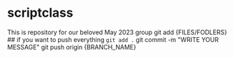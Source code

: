 # scriptclass
This is repository for our beloved May 2023 group
git add {FILES/FODLERS} ## if you want to push everything `git add .`
git commit -m "WRITE YOUR MESSAGE"
git push origin {BRANCH_NAME}
